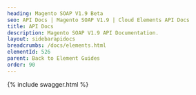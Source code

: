 ```yaml
---
heading: Magento SOAP V1.9 Beta
seo: API Docs | Magento SOAP V1.9 | Cloud Elements API Docs
title: API Docs
description: Magento SOAP V1.9 API Documentation.
layout: sidebarapidocs
breadcrumbs: /docs/elements.html
elementId: 526
parent: Back to Element Guides
order: 90
---
```


{% include swagger.html %}

